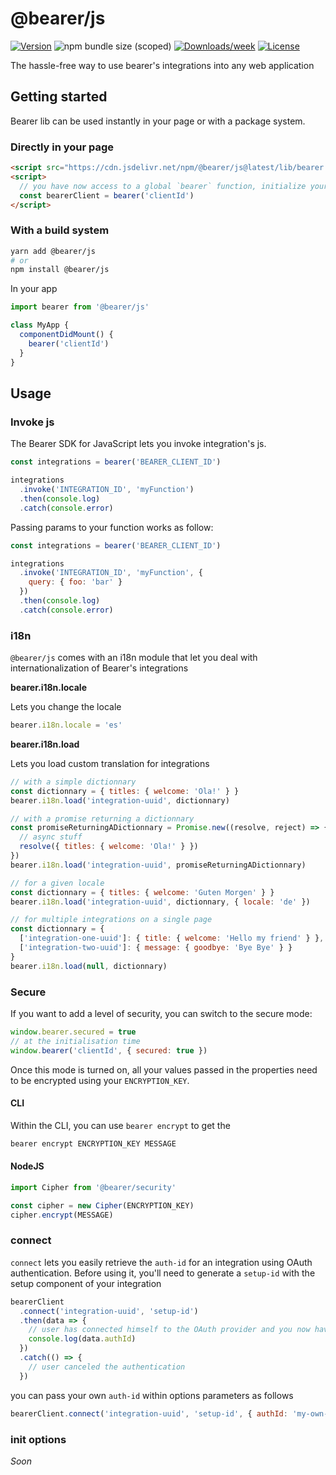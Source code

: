 # @bearer/js

[![Version](https://img.shields.io/npm/v/@bearer/js.svg)](https://npmjs.org/package/@bearer/js)
![npm bundle size (scoped)](https://img.shields.io/bundlephobia/minzip/@bearer/js.svg)
[![Downloads/week](https://img.shields.io/npm/dw/@bearer/js.svg)](https://npmjs.org/package/@bearer/js)
[![License](https://img.shields.io/npm/l/@bearer/js.svg)](https://github.com/Bearer/bearer/packages/cli/blob/master/package.json)

The hassle-free way to use bearer's integrations into any web application

## Getting started

Bearer lib can be used instantly in your page or with a package system.

### Directly in your page

```html
<script src="https://cdn.jsdelivr.net/npm/@bearer/js@latest/lib/bearer.production.min.js"></script>
<script>
  // you have now access to a global `bearer` function, initialize your code by passing the `clientId` as parameter
  const bearerClient = bearer('clientId')
</script>
```

### With a build system

```bash
yarn add @bearer/js
# or
npm install @bearer/js
```

In your app

```jsx
import bearer from '@bearer/js'

class MyApp {
  componentDidMount() {
    bearer('clientId')
  }
}
```

## Usage

### Invoke js

The Bearer SDK for JavaScript lets you invoke integration's js.

```js
const integrations = bearer('BEARER_CLIENT_ID')

integrations
  .invoke('INTEGRATION_ID', 'myFunction')
  .then(console.log)
  .catch(console.error)
```

Passing params to your function works as follow:

```js
const integrations = bearer('BEARER_CLIENT_ID')

integrations
  .invoke('INTEGRATION_ID', 'myFunction', {
    query: { foo: 'bar' }
  })
  .then(console.log)
  .catch(console.error)
```

### i18n

`@bearer/js` comes with an i18n module that let you deal with internationalization of Bearer's integrations

**bearer.i18n.locale**

Lets you change the locale

```js
bearer.i18n.locale = 'es'
```

**bearer.i18n.load**

Lets you load custom translation for integrations

```js
// with a simple dictionnary
const dictionnary = { titles: { welcome: 'Ola!' } }
bearer.i18n.load('integration-uuid', dictionnary)

// with a promise returning a dictionnary
const promiseReturningADictionnary = Promise.new((resolve, reject) => {
  // async stuff
  resolve({ titles: { welcome: 'Ola!' } })
})
bearer.i18n.load('integration-uuid', promiseReturningADictionnary)

// for a given locale
const dictionnary = { titles: { welcome: 'Guten Morgen' } }
bearer.i18n.load('integration-uuid', dictionnary, { locale: 'de' })

// for multiple integrations on a single page
const dictionnary = {
  ['integration-one-uuid']: { title: { welcome: 'Hello my friend' } },
  ['integration-two-uuid']: { message: { goodbye: 'Bye Bye' } }
}
bearer.i18n.load(null, dictionnary)
```

### Secure

If you want to add a level of security, you can switch to the secure mode:

```js
window.bearer.secured = true
// at the initialisation time
window.bearer('clientId', { secured: true })
```

Once this mode is turned on, all your values passed in the properties need to be encrypted using your `ENCRYPTION_KEY`.

#### CLI

Within the CLI, you can use `bearer encrypt` to get the

```js
bearer encrypt ENCRYPTION_KEY MESSAGE
```

#### NodeJS

```typescript
import Cipher from '@bearer/security'

const cipher = new Cipher(ENCRYPTION_KEY)
cipher.encrypt(MESSAGE)
```

### connect

`connect` lets you easily retrieve the `auth-id` for an integration using OAuth authentication. Before using it, you'll need to generate a `setup-id` with the setup component of your integration

```js
bearerClient
  .connect('integration-uuid', 'setup-id')
  .then(data => {
    // user has connected himself to the OAuth provider and you now have access to the authId
    console.log(data.authId)
  })
  .catch(() => {
    // user canceled the authentication
  })
```

you can pass your own `auth-id` within options parameters as follows

```js
bearerClient.connect('integration-uuid', 'setup-id', { authId: 'my-own-non-guessable-auth-id' })
```

### init options

_Soon_
